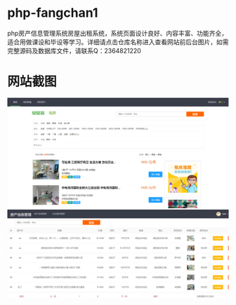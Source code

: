 # php-fangchan1
php房产信息管理系统房屋出租系统，系统页面设计良好、内容丰富、功能齐全，适合用做课设和毕设等学习。详细请点击仓库名称进入查看网站前后台图片，如需完整源码及数据库文件，请联系Q：2364821220
# 网站截图
![image](https://github.com/hzl0898/php-fangchan1/blob/main/网站首页.png)
![image](https://github.com/hzl0898/php-fangchan1/blob/main/后台房产信息管理.png)
